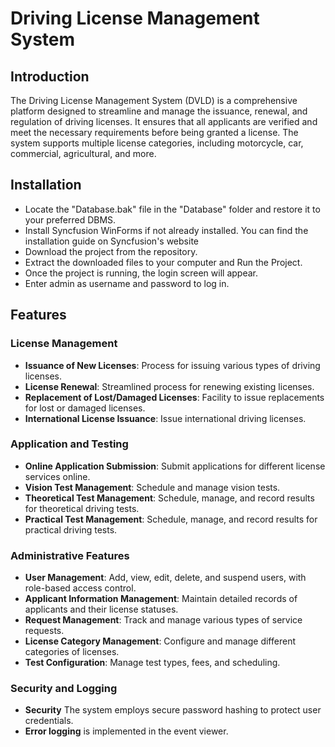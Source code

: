# Driving License Management System 




## Introduction
The Driving License Management System (DVLD) is a comprehensive platform designed to streamline and manage the issuance, renewal, and regulation of driving licenses. It ensures that all applicants are verified and meet the necessary requirements before being granted a license. The system supports multiple license categories, including motorcycle, car, commercial, agricultural, and more.

## Installation
- Locate the "Database.bak" file in the "Database" folder and restore it to your preferred DBMS.
- Install Syncfusion WinForms if not already installed. You can find the installation guide on Syncfusion's website
- Download the project from the repository.
- Extract the downloaded files to your computer and Run the Project.
- Once the project is running, the login screen will appear.
- Enter admin as username and password to log in.
## Features

### License Management
- **Issuance of New Licenses**: Process for issuing various types of driving licenses.
- **License Renewal**: Streamlined process for renewing existing licenses.
- **Replacement of Lost/Damaged Licenses**: Facility to issue replacements for lost or damaged licenses.
- **International License Issuance**: Issue international driving licenses.

### Application and Testing
- **Online Application Submission**: Submit applications for different license services online.
- **Vision Test Management**: Schedule and manage vision tests.
- **Theoretical Test Management**: Schedule, manage, and record results for theoretical driving tests.
- **Practical Test Management**: Schedule, manage, and record results for practical driving tests.

### Administrative Features
- **User Management**: Add, view, edit, delete, and suspend users, with role-based access control.
- **Applicant Information Management**: Maintain detailed records of applicants and their license statuses.
- **Request Management**: Track and manage various types of service requests.
- **License Category Management**: Configure and manage different categories of licenses.
- **Test Configuration**: Manage test types, fees, and scheduling.

### Security and Logging
- **Security** The system employs secure password hashing to protect user credentials.
- **Error logging** is implemented in the event viewer.
